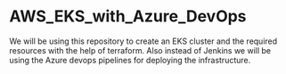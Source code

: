 # AWS_EKS_with_Azure_DevOps
We will be using this repository to create an EKS cluster and the required resources with the help of terraform. Also instead of Jenkins we will be using the Azure devops pipelines for deploying the infrastructure.
